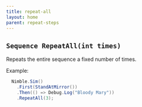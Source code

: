 ```yaml
---
title: repeat-all
layout: home
parent: repeat-steps
---
```


## `Sequence RepeatAll(int times)`

Repeats the entire sequence a fixed number of times.

Example:

```csharp
  Nimble.Sim()
    .First(StandAtMirror())
    .Then(() => Debug.Log("Bloody Mary"))
    .RepeatAll(3);
```